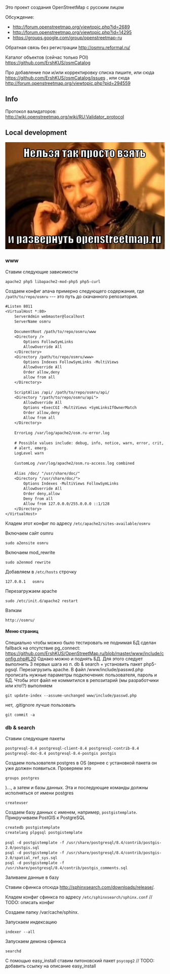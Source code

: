 Это проект создания OpenStreetMap с русским лицом

Обсуждение:
 * http://forum.openstreetmap.org/viewtopic.php?id=2689
 * http://forum.openstreetmap.org/viewtopic.php?id=14295
 * https://groups.google.com/group/openstreetmap-ru

Обратная связь без регистрации http://osmru.reformal.ru/

Каталог объектов (сейчас только POI) https://github.com/ErshKUS/osmCatalog

Про добавление пои и/или корректировку списка пишите, или сюда https://github.com/ErshKUS/osmCatalog/issues , или сюда http://forum.openstreetmap.org/viewtopic.php?pid=294559

## Info

Протокол валидаторов: http://wiki.openstreetmap.org/wiki/RU:Validator_protocol


## Local development

![](www/img/setup-is-simple.jpg)


### www

Ставим следующие зависимости

    apache2 php5 libapache2-mod-php5 php5-curl

Создаем конфиг апача примерно следующего содержания, где `/path/to/repo/osmru` --- это путь до скачанного репозитория.

```
#Listen 8011
<VirtualHost *:80>
	ServerAdmin webmaster@localhost
	ServerName osmru

	DocumentRoot /path/to/repo/osmru/www
	<Directory />
		Options FollowSymLinks
		AllowOverride All
	</Directory>
	<Directory /path/to/repo/osmru/www>
		Options Indexes FollowSymLinks -MultiViews
		AllowOverride All
		Order allow,deny
		allow from all
	</Directory>

	ScriptAlias /api/ /path/to/repo/osmru/api/
	<Directory "/path/to/repo/osmru/api">
		AllowOverride All
		Options +ExecCGI -MultiViews +SymLinksIfOwnerMatch
		Order allow,deny
		Allow from all
	</Directory>

	ErrorLog /var/log/apache2/osm.ru-error.log

	# Possible values include: debug, info, notice, warn, error, crit,
	# alert, emerg.
	LogLevel warn

	CustomLog /var/log/apache2/osm.ru-access.log combined

    Alias /doc/ "/usr/share/doc/"
    <Directory "/usr/share/doc/">
        Options Indexes -MultiViews FollowSymLinks
        AllowOverride All
        Order deny,allow
        Deny from all
        Allow from 127.0.0.0/255.0.0.0 ::1/128
    </Directory>
</VirtualHost>
```

Кладем этот конфиг по адресу `/etc/apache2/sites-available/osmru`

Включаем сайт osmru

	sudo a2ensite osmru

Включаем mod_rewrite

	sudo a2enmod rewrite

Добавляем в `/etc/hosts` строчку

	127.0.0.1 	osmru

Перезагружаем apache
    
    sudo /etc/init.d/apache2 restart

Вэлкам

	http://osmru/

#### Меню страниц

Специально чтобы можно было тестировать не поднимая БД сделан fallback на отсутствие pg_connect: https://github.com/ErshKUS/OpenStreetMap.ru/blob/master/www/include/config.php#L20
Однако можно и поднять БД. Для этого следует выполнить 3 первых шага из п. db & search + установить пакет php5-pgsql. Перезагрузить apache.
В файл /www/include/passwd.php прописать нужные параметры подключения: пользователя, пароль и БД.
Чтобы этот файл не коммитился в репозитарий (мы разработчики или кто!?) выполняем

	git update-index --assume-unchanged www/include/passwd.php
нет, .gitignore лучше пользовать

	git commit -a


### db & search

Ставим следующие пакеты

    postgresql-8.4 postgresql-client-8.4 postgresql-contrib-8.4 postgresql-doc-8.4 postgresql-8.4-postgis postgis

Создаем пользователя postgres в OS (вернее с установкой пакета он уже должен появиться. Проверяем это

	groups postgres
	
)..., а затем и базы данных. Эта и последующие команды должны исполняться от имени postgres

	createuser

Создаем базу данных с именем, например, `postgistemplate`. Прикручиваем PostGIS к PostgreSQL

	createdb postgistemplate
	createlang plpgsql postgistemplate

	psql -d postgistemplate -f /usr/share/postgresql/8.4/contrib/postgis-2.0/postgis.sql	
	psql -d postgistemplate -f /usr/share/postgresql/8.4/contrib/postgis-2.0/spatial_ref_sys.sql
	psql -d postgistemplate -f /usr/share/postgresql/8.4/contrib/postgis_comments.sql

Заливаем данные в базу


Ставим сфинкса отсюда http://sphinxsearch.com/downloads/release/.

Кладем конфиг сфинкса по адресу `/etc/sphinxsearch/sphinx.conf` // TODO: описать конфиг

Создаем папку /var/cache/sphinx.

Запускаем индексацию

	indexer --all

Запускаем демона сфинкса

	searchd


C помощью easy_install ставим питоновский пакет `psycopg2` // TODO: добавить ссылку на описание easy_install

